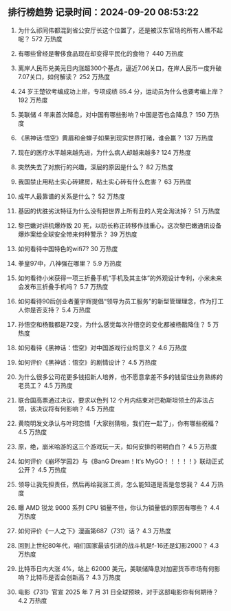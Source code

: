 
## 排行榜趋势 记录时间：2024-09-20 08:53:22
  
  1. 为什么祁同伟都混到省公安厅长这个位置了，还是被汉东官场的所有人瞧不起呢？ 572 万热度
    
  2. 有哪些曾经是奢侈食品现在却变得平民化的食物？ 440 万热度
    
  3. 离岸人民币兑美元日内涨超300个基点，逼近7.06关口，在岸人民币一度升破7.07关口，如何解读？ 252 万热度
    
  4. 24 岁王楚钦考编成功上岸，专项成绩 85.4 分，运动员为什么也要考编上岸？ 192 万热度
    
  5. 美联储 4 年来首次降息，对中国有哪些影响？中国是否也会降息？ 150 万热度
    
  6. 《黑神话:悟空》黄眉和金蝉子如果到现实世界打赌，谁会赢？ 137 万热度
    
  7. 现在的医疗水平越来越先进，为什么病人却越来越多? 124 万热度
    
  8. 突然失去了对旅行的兴趣，深层的原因是什么？ 82 万热度
    
  9. 我国禁止用粘土实心砖建房，粘土实心砖有什么危害？ 63 万热度
    
  10. 成年人最靠谱的关系是什么？ 52 万热度
    
  11. 基因的优胜劣汰特征为什么没有把世界上所有丑的人完全淘汰掉？ 51 万热度
    
  12. 黎巴嫩对讲机爆炸致 20 死，以防长称正转移作战重心，这次黎巴嫩通讯设备爆炸案给全球安全带来何种警示？ 39 万热度
    
  13. 如何看待中国特色的wifi7? 30 万热度
    
  14. 拳皇97中，八神强在哪里？ 5.9 万热度
    
  15. 如何看待小米获得一项三折叠手机“手机及其主体”的外观设计专利，小米未来会发布三折叠手机吗？ 5.7 万热度
    
  16. 如何看待90后创业者董宇辉提倡“领导为员工服务”的新型管理理念，作为打工人你是否支持？ 5.4 万热度
    
  17. 孙悟空和杨戬都是72变，为什么感觉每次孙悟空的变化都被杨戬降住？ 5 万热度
    
  18. 如何看待《黑神话：悟空》对中国游戏行业的意义？ 4.6 万热度
    
  19. 如何评价《黑神话：悟空》的剧情设计？ 4.5 万热度
    
  20. 为什么很多公司花更多钱招新人培养，也不愿意拿差不多的钱留住业务熟练的老员工？ 4.5 万热度
    
  21. 联合国高票通过决议，要求以色列 12 个月内结束对巴勒斯坦领土的非法占领，该决议将有何影响？ 4.5 万热度
    
  22. 黄晓明发文承认与叶珂恋情「大家别猜啦，我们在一起了」，你有哪些祝福？ 4.5 万热度
    
  23. 原，绝，崩米哈游的这三个游戏玩一天，如何安排的明明白白？ 4.5 万热度
    
  24. 如何评价《崩坏学园2》与《BanG Dream！It‘s MyGO！！！！！》联动正式公开？ 4.5 万热度
    
  25. 领导让我先担责任，然后再给我涨工资，怎么能知道是否是忽悠我？ 4.4 万热度
    
  26. 曝 AMD 锐龙 9000 系列 CPU 销量不佳，你认为销量低的原因有哪些？ 4.4 万热度
    
  27. 如何评价《一人之下》漫画第687（731）话？ 4.3 万热度
    
  28. 回到上世纪80年代，咱们国家最该引进的战斗机是f-16还是幻影2000？ 4.3 万热度
    
  29. 比特币日内大涨 4%，站上 62000 美元，美联储降息对加密货币市场有何影响？比特币是否会创新高？ 4.3 万热度
    
  30. 电影《731》官宣 2025 年 7 月 31 日全球预映，对于这部电影你有何期待？ 4.2 万热度
    